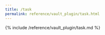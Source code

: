 ```yaml
---
title: /task
permalink: reference/vault_plugin/task.html
---
```


{% include /reference/vault_plugin/task.md %}

